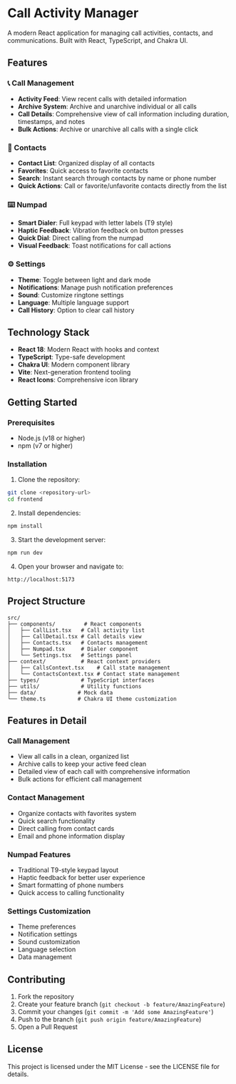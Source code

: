 # Call Activity Manager

A modern React application for managing call activities, contacts, and communications. Built with React, TypeScript, and Chakra UI.

## Features

### 📞 Call Management
- **Activity Feed**: View recent calls with detailed information
- **Archive System**: Archive and unarchive individual or all calls
- **Call Details**: Comprehensive view of call information including duration, timestamps, and notes
- **Bulk Actions**: Archive or unarchive all calls with a single click

### 👥 Contacts
- **Contact List**: Organized display of all contacts
- **Favorites**: Quick access to favorite contacts
- **Search**: Instant search through contacts by name or phone number
- **Quick Actions**: Call or favorite/unfavorite contacts directly from the list

### ⌨️ Numpad
- **Smart Dialer**: Full keypad with letter labels (T9 style)
- **Haptic Feedback**: Vibration feedback on button presses
- **Quick Dial**: Direct calling from the numpad
- **Visual Feedback**: Toast notifications for call actions

### ⚙️ Settings
- **Theme**: Toggle between light and dark mode
- **Notifications**: Manage push notification preferences
- **Sound**: Customize ringtone settings
- **Language**: Multiple language support
- **Call History**: Option to clear call history

## Technology Stack

- **React 18**: Modern React with hooks and context
- **TypeScript**: Type-safe development
- **Chakra UI**: Modern component library
- **Vite**: Next-generation frontend tooling
- **React Icons**: Comprehensive icon library

## Getting Started

### Prerequisites
- Node.js (v18 or higher)
- npm (v7 or higher)

### Installation

1. Clone the repository:
```bash
git clone <repository-url>
cd frontend
```

2. Install dependencies:
```bash
npm install
```

3. Start the development server:
```bash
npm run dev
```

4. Open your browser and navigate to:
```
http://localhost:5173
```

## Project Structure

```
src/
├── components/         # React components
│   ├── CallList.tsx   # Call activity list
│   ├── CallDetail.tsx # Call details view
│   ├── Contacts.tsx   # Contacts management
│   ├── Numpad.tsx     # Dialer component
│   └── Settings.tsx   # Settings panel
├── context/           # React context providers
│   ├── CallsContext.tsx    # Call state management
│   └── ContactsContext.tsx # Contact state management
├── types/             # TypeScript interfaces
├── utils/             # Utility functions
├── data/             # Mock data
└── theme.ts          # Chakra UI theme customization
```

## Features in Detail

### Call Management
- View all calls in a clean, organized list
- Archive calls to keep your active feed clean
- Detailed view of each call with comprehensive information
- Bulk actions for efficient call management

### Contact Management
- Organize contacts with favorites system
- Quick search functionality
- Direct calling from contact cards
- Email and phone information display

### Numpad Features
- Traditional T9-style keypad layout
- Haptic feedback for better user experience
- Smart formatting of phone numbers
- Quick access to calling functionality

### Settings Customization
- Theme preferences
- Notification settings
- Sound customization
- Language selection
- Data management

## Contributing

1. Fork the repository
2. Create your feature branch (`git checkout -b feature/AmazingFeature`)
3. Commit your changes (`git commit -m 'Add some AmazingFeature'`)
4. Push to the branch (`git push origin feature/AmazingFeature`)
5. Open a Pull Request

## License

This project is licensed under the MIT License - see the LICENSE file for details.
